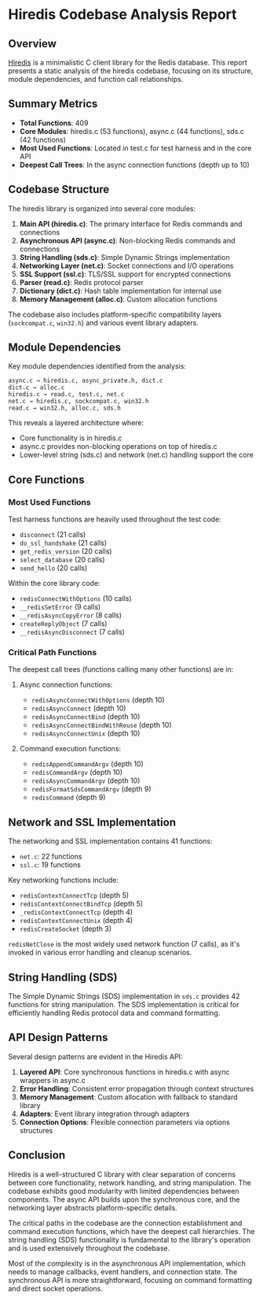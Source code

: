 # Hiredis Codebase Analysis Report

## Overview

[Hiredis](https://github.com/redis/hiredis) is a minimalistic C client library for the Redis database. This report presents a static analysis of the hiredis codebase, focusing on its structure, module dependencies, and function call relationships.

## Summary Metrics

- **Total Functions**: 409
- **Core Modules**: hiredis.c (53 functions), async.c (44 functions), sds.c (42 functions)
- **Most Used Functions**: Located in test.c for test harness and in the core API
- **Deepest Call Trees**: In the async connection functions (depth up to 10)

## Codebase Structure

The hiredis library is organized into several core modules:

1. **Main API (hiredis.c)**: The primary interface for Redis commands and connections
2. **Asynchronous API (async.c)**: Non-blocking Redis commands and connections
3. **String Handling (sds.c)**: Simple Dynamic Strings implementation
4. **Networking Layer (net.c)**: Socket connections and I/O operations
5. **SSL Support (ssl.c)**: TLS/SSL support for encrypted connections
6. **Parser (read.c)**: Redis protocol parser
7. **Dictionary (dict.c)**: Hash table implementation for internal use
8. **Memory Management (alloc.c)**: Custom allocation functions

The codebase also includes platform-specific compatibility layers (`sockcompat.c`, `win32.h`) and various event library adapters.

## Module Dependencies

Key module dependencies identified from the analysis:

```
async.c → hiredis.c, async_private.h, dict.c
dict.c → alloc.c
hiredis.c → read.c, test.c, net.c
net.c → hiredis.c, sockcompat.c, win32.h
read.c → win32.h, alloc.c, sds.h
```

This reveals a layered architecture where:
- Core functionality is in hiredis.c
- async.c provides non-blocking operations on top of hiredis.c
- Lower-level string (sds.c) and network (net.c) handling support the core

## Core Functions

### Most Used Functions

Test harness functions are heavily used throughout the test code:
- `disconnect` (21 calls)
- `do_ssl_handshake` (21 calls)
- `get_redis_version` (20 calls)
- `select_database` (20 calls)
- `send_hello` (20 calls)

Within the core library code:
- `redisConnectWithOptions` (10 calls)
- `__redisSetError` (9 calls)
- `__redisAsyncCopyError` (8 calls)
- `createReplyObject` (7 calls)
- `__redisAsyncDisconnect` (7 calls)

### Critical Path Functions

The deepest call trees (functions calling many other functions) are in:

1. Async connection functions:
   - `redisAsyncConnectWithOptions` (depth 10)
   - `redisAsyncConnect` (depth 10)
   - `redisAsyncConnectBind` (depth 10)
   - `redisAsyncConnectBindWithReuse` (depth 10)
   - `redisAsyncConnectUnix` (depth 10)

2. Command execution functions:
   - `redisAppendCommandArgv` (depth 10)
   - `redisCommandArgv` (depth 10)
   - `redisAsyncCommandArgv` (depth 10)
   - `redisFormatSdsCommandArgv` (depth 9)
   - `redisCommand` (depth 9)

## Network and SSL Implementation

The networking and SSL implementation contains 41 functions:
- `net.c`: 22 functions
- `ssl.c`: 19 functions

Key networking functions include:
- `redisContextConnectTcp` (depth 5)
- `redisContextConnectBindTcp` (depth 5)
- `_redisContextConnectTcp` (depth 4)
- `redisContextConnectUnix` (depth 4)
- `redisCreateSocket` (depth 3)

`redisNetClose` is the most widely used network function (7 calls), as it's invoked in various error handling and cleanup scenarios.

## String Handling (SDS)

The Simple Dynamic Strings (SDS) implementation in `sds.c` provides 42 functions for string manipulation. The SDS implementation is critical for efficiently handling Redis protocol data and command formatting.

## API Design Patterns

Several design patterns are evident in the Hiredis API:

1. **Layered API**: Core synchronous functions in hiredis.c with async wrappers in async.c
2. **Error Handling**: Consistent error propagation through context structures
3. **Memory Management**: Custom allocation with fallback to standard library
4. **Adapters**: Event library integration through adapters
5. **Connection Options**: Flexible connection parameters via options structures

## Conclusion

Hiredis is a well-structured C library with clear separation of concerns between core functionality, network handling, and string manipulation. The codebase exhibits good modularity with limited dependencies between components. The async API builds upon the synchronous core, and the networking layer abstracts platform-specific details.

The critical paths in the codebase are the connection establishment and command execution functions, which have the deepest call hierarchies. The string handling (SDS) functionality is fundamental to the library's operation and is used extensively throughout the codebase.

Most of the complexity is in the asynchronous API implementation, which needs to manage callbacks, event handlers, and connection state. The synchronous API is more straightforward, focusing on command formatting and direct socket operations. 